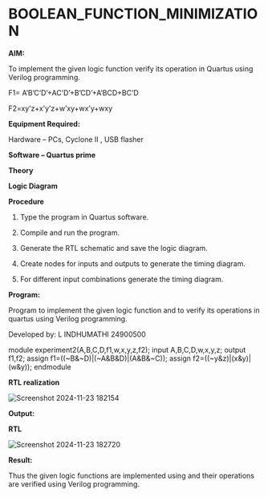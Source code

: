 # BOOLEAN_FUNCTION_MINIMIZATION

**AIM:**

To implement the given logic function verify its operation in Quartus using Verilog programming.

F1= A’B’C’D’+AC’D’+B’CD’+A’BCD+BC’D 

F2=xy’z+x’y’z+w’xy+wx’y+wxy

**Equipment Required:**

Hardware – PCs, Cyclone II , USB flasher

**Software – Quartus prime**

**Theory**

**Logic Diagram**

**Procedure**

1.	Type the program in Quartus software.

2.	Compile and run the program.

3.	Generate the RTL schematic and save the logic diagram.

4.	Create nodes for inputs and outputs to generate the timing diagram.

5.	For different input combinations generate the timing diagram.


**Program:**

Program to implement the given logic function and to verify its operations in quartus using Verilog programming. 

Developed by: L INDHUMATHI 24900500

module experiment2(A,B,C,D,f1,w,x,y,z,f2);
input A,B,C,D,w,x,y,z;
output f1,f2;
assign f1=((~B&~D)|(~A&B&D)|(A&B&~C));
assign f2=((~y&z)|(x&y)|(w&y));
endmodule

**RTL realization**

![Screenshot 2024-11-23 182154](https://github.com/user-attachments/assets/008af603-5096-4c32-980f-8e4e6ff13f6f)


**Output:**

**RTL**

![Screenshot 2024-11-23 182720](https://github.com/user-attachments/assets/99900f3a-0052-436e-92d4-a95ef5953873)

**Result:**

Thus the given logic functions are implemented using and their operations are verified using Verilog programming.

